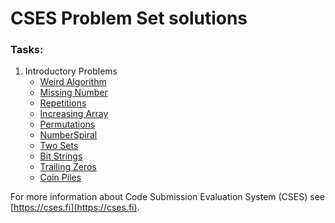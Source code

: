 # CSES Problem Set solutions

### Tasks:
1. Introductory Problems
   * [Weird Algorithm](./WeirdAlgorithm) 
   * [Missing Number](./MissingNumber)
   * [Repetitions](./Repetitions)
   * [Increasing Array](./IncreasingArray)
   * [Permutations](./Permutations)
   * [NumberSpiral](./NumberSpiral)
   * [Two Sets](./TwoSets)
   * [Bit Strings](./BitStrings)
   * [Trailing Zeros](./TrailingZeros)
   * [Coin Piles](./CoinPiles)

For more information about Code Submission Evaluation System (CSES)
see [https://cses.fi](https://cses.fi). 
